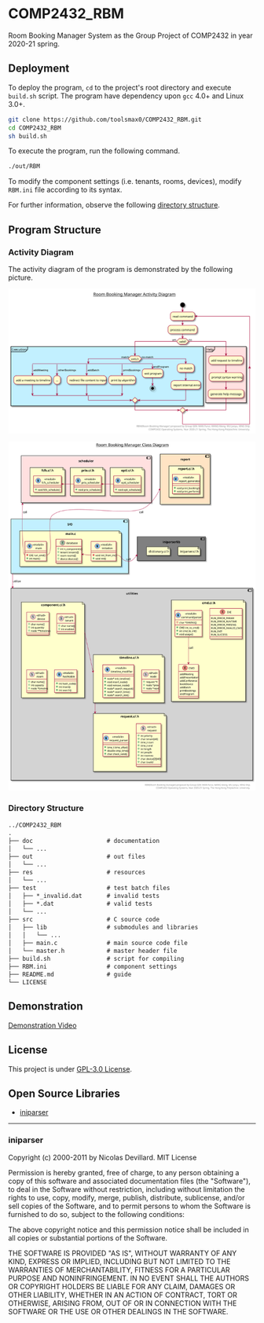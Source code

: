# COMP2432_RBM

Room Booking Manager System as the Group Project of COMP2432 in year 2020-21 spring.

## Deployment

To deploy the program, `cd` to the project's root directory and execute `build.sh` script. The program have dependency upon `gcc` 4.0+ and Linux 3.0+.

```sh
git clone https://github.com/toolsmax0/COMP2432_RBM.git
cd COMP2432_RBM
sh build.sh
```

To execute the program, run the following command.

```sh
./out/RBM
```

To modify the component settings (i.e. tenants, rooms, devices), modify `RBM.ini` file according to its syntax. 

For further information, observe the following [directory structure](#directory-structure).

## Program Structure

### Activity Diagram

The activity diagram of the program is demonstrated by the following picture.

![Activity Diagram](./res/svg/activity_diagram.svg)

![Class Diagram](./res/svg/class_diagram.svg)

### Directory Structure

```
../COMP2432_RBM
.
├── doc                     # documentation
│   └── ...
├── out                     # out files
│   └── ...
├── res                     # resources
│   └── ...
├── test                    # test batch files
│   ├── *_invalid.dat       # invalid tests
│   ├── *.dat               # valid tests
│   └── ...
├── src                     # C source code
│   ├── lib                 # submodules and libraries
│   │   └── ...
│   ├── main.c              # main source code file
│   └── master.h            # master header file
├── build.sh                # script for compiling
├── RBM.ini                 # component settings
├── README.md               # guide
└── LICENSE
```

## Demonstration

[Demonstration Video](https://connectpolyu-my.sharepoint.com/:v:/g/personal/19079008d_connect_polyu_hk/EUIm-AwA4DpPkhBA0gznYqMBB1aJiehCfrILkvmW98QEbQ?e=5xdXCC)

## License

This project is under [GPL-3.0 License](./LICENSE).

## Open Source Libraries

- [iniparser](https://github.com/ndevilla/iniparser)

---

### iniparser

Copyright (c) 2000-2011 by Nicolas Devillard.
MIT License

Permission is hereby granted, free of charge, to any person obtaining a
copy of this software and associated documentation files (the "Software"),
to deal in the Software without restriction, including without limitation
the rights to use, copy, modify, merge, publish, distribute, sublicense,
and/or sell copies of the Software, and to permit persons to whom the
Software is furnished to do so, subject to the following conditions:

The above copyright notice and this permission notice shall be included in
all copies or substantial portions of the Software.

THE SOFTWARE IS PROVIDED "AS IS", WITHOUT WARRANTY OF ANY KIND, EXPRESS OR
IMPLIED, INCLUDING BUT NOT LIMITED TO THE WARRANTIES OF MERCHANTABILITY,
FITNESS FOR A PARTICULAR PURPOSE AND NONINFRINGEMENT. IN NO EVENT SHALL THE
AUTHORS OR COPYRIGHT HOLDERS BE LIABLE FOR ANY CLAIM, DAMAGES OR OTHER
LIABILITY, WHETHER IN AN ACTION OF CONTRACT, TORT OR OTHERWISE, ARISING
FROM, OUT OF OR IN CONNECTION WITH THE SOFTWARE OR THE USE OR OTHER
DEALINGS IN THE SOFTWARE.
